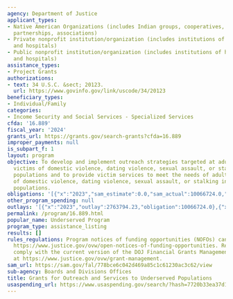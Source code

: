 ```yaml
---
agency: Department of Justice
applicant_types:
- Native American Organizations (includes Indian groups, cooperatives, corporations,
  partnerships, associations)
- Private nonprofit institution/organization (includes institutions of higher education
  and hospitals)
- Public nonprofit institution/organization (includes institutions of higher education
  and hospitals)
assistance_types:
- Project Grants
authorizations:
- text: 34 U.S.C. &sect; 20123.
  url: https://www.govinfo.gov/link/uscode/34/20123
beneficiary_types:
- Individual/Family
categories:
- Income Security and Social Services - Specialized Services
cfda: '16.889'
fiscal_year: '2024'
grants_url: https://grants.gov/search-grants?cfda=16.889
improper_payments: null
is_subpart_f: 1
layout: program
objective: To develop and implement outreach strategies targeted at adult or youth
  victims of domestic violence, dating violence, sexual assault, or stalking in underserved
  populations and to provide victim services to meet the needs of adult or youth victims
  of domestic violence, dating violence, sexual assault, or stalking in underserved
  populations.
obligations: '[{"x":"2023","sam_estimate":0.0,"sam_actual":10066724.0,"usa_spending_actual":10021660.94},{"x":"2024","sam_estimate":0.0,"sam_actual":10823412.0,"usa_spending_actual":10803809.22},{"x":"2025","sam_estimate":0.0,"sam_actual":10823412.0,"usa_spending_actual":-237837.88}]'
other_program_spending: null
outlays: '[{"x":"2023","outlay":2763794.23,"obligation":10066724.0},{"x":"2024","outlay":552244.55,"obligation":10823412.0},{"x":"2025","outlay":0.0,"obligation":0.0}]'
permalink: /program/16.889.html
popular_name: Underserved Program
program_type: assistance_listing
results: []
rules_regulations: Program notices of funding opportunities (NOFOs) can be found at
  https://www.justice.gov/ovw/open-notices-of-funding-opportunities. Recipients must
  comply with the current version of the DOJ Financial Grants Management Guide found
  at https://www.justice.gov/ovw/grant-management.
sam_url: https://sam.gov/fal/778bce6c042d469a85c1c61230ac3c62/view
sub-agency: Boards and Divisions Offices
title: Grants for Outreach and Services to Underserved Populations
usaspending_url: https://www.usaspending.gov/search/?hash=7720b33ea37d163a5f9bf51a910dd1d4
---
```

